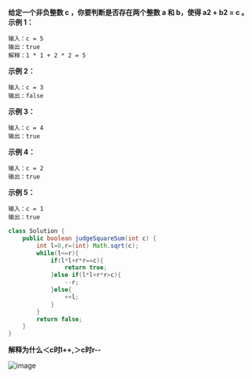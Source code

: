 **给定一个非负整数 c ，你要判断是否存在两个整数 a 和 b，使得 a2 + b2 = c 。**
**示例 1：**

```
输入：c = 5
输出：true
解释：1 * 1 + 2 * 2 = 5
```

**示例 2：**

```
输入：c = 3
输出：false
```

**示例 3：**

```
输入：c = 4
输出：true
```

**示例 4：**

```
输入：c = 2
输出：true
```

**示例 5：**

```
输入：c = 1
输出：true
```

```Java
class Solution {
    public boolean judgeSquareSum(int c) {
        int l=0,r=(int) Math.sqrt(c);
        while(l<=r){
            if(l*l+r*r==c){
                return true;
            }else if(l*l+r*r>c){
                --r;
            }else{
                ++l;
            }
        }
        return false;
    }
}
```

**解释为什么＜c时l++,＞c时r--**

![image](https://user-images.githubusercontent.com/62934005/116774092-bbedcf80-aa8c-11eb-952f-a4f00d32d250.png)

